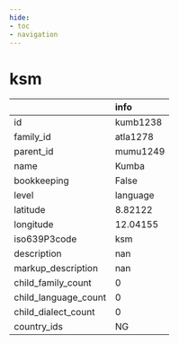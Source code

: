 ```yaml
---
hide:
- toc
- navigation
---
```

# ksm
|                      | info     |
|:---------------------|:---------|
| id                   | kumb1238 |
| family_id            | atla1278 |
| parent_id            | mumu1249 |
| name                 | Kumba    |
| bookkeeping          | False    |
| level                | language |
| latitude             | 8.82122  |
| longitude            | 12.04155 |
| iso639P3code         | ksm      |
| description          | nan      |
| markup_description   | nan      |
| child_family_count   | 0        |
| child_language_count | 0        |
| child_dialect_count  | 0        |
| country_ids          | NG       |